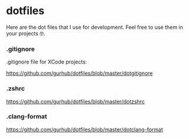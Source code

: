 # dotfiles

Here are the dot files that I use for development. Feel free to use them in your projects 🤓.

### .gitignore

.gitignore file for XCode projects:

https://github.com/gurhub/dotfiles/blob/master/dotgitignore

### .zshrc

https://github.com/gurhub/dotfiles/blob/master/dotzshrc

### .clang-format

https://github.com/gurhub/dotfiles/blob/master/dotclang-format

